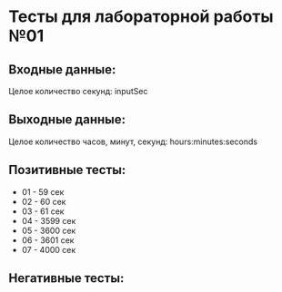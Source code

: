 # Тесты для лабораторной работы №01

## Входные данные:
Целое количество секунд: inputSec

## Выходные данные:
Целое количество часов, минут, секунд: hours:minutes:seconds

## Позитивные тесты:
- 01 - 59 сек
- 02 - 60 сек
- 03 - 61 сек 
- 04 - 3599 сек
- 05 - 3600 сек
- 06 - 3601 сек
- 07 - 4000 сек

## Негативные тесты:
